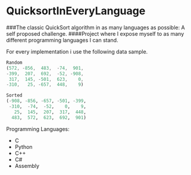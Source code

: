 # QuicksortInEveryLanguage

###The classic QuickSort algorithm in as many languages as possible: A self proposed challenge.
####Project where I expose myself to as many different programming languages I can stand.


For every implementation i use the following data sample.

```javascript
Random
(572, -856,  483,  -74,  901, 
-399,  207,  692,  -52, -908, 
 317,  145, -501,  623,    0, 
-310,   25, -657,  448,    9)
```

```python
Sorted
(-908, -856, -657, -501, -399,
 -310,  -74,  -52,    0,    9,
   25,  145,  207,  317,  448,
  483,  572,  623,  692,  901)
```

Programming Languages:
- C
- Python
- C++
- C#
- Assembly

